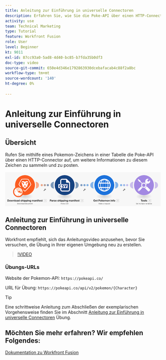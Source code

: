 ```yaml
---
title: Anleitung zur Einführung in universelle Connectoren
description: Erfahren Sie, wie Sie die Poke-API über einen HTTP-Connector aufrufen, um Informationen zu einem Pokemon-Zeichen zu sammeln und zu posten - alles in [!DNL Adobe Workfront Fusion].
activity: use
team: Technical Marketing
type: Tutorial
feature: Workfront Fusion
role: User
level: Beginner
kt: 9011
exl-id: 87cc93a0-5ad8-4d40-bc85-b7fda35b0df3
doc-type: video
source-git-commit: 650e4d346e1792863930dcebafacab4c88f2a8bc
workflow-type: tm+mt
source-wordcount: '140'
ht-degree: 0%

---
```


# Anleitung zur Einführung in universelle Connectoren

## Übersicht

Rufen Sie mithilfe eines Pokemon-Zeichens in einer Tabelle die Poke-API über einen HTTP-Connector auf, um weitere Informationen zu diesem Zeichen zu sammeln und zu posten.

![Ein Bild des Fusion-Szenarios](assets/universal-connectors-and-routing-1.png)

## Anleitung zur Einführung in universelle Connectoren

Workfront empfiehlt, sich das Anleitungsvideo anzusehen, bevor Sie versuchen, die Übung in Ihrer eigenen Umgebung neu zu erstellen.

>[!VIDEO](https://video.tv.adobe.com/v/335270/?quality=12&learn=on)

### Übungs-URLs

Website der Pokemon-API: `https://pokeapi.co/`

URL für Übung: `https://pokeapi.co/api/v2/pokemon/{Character}`

>[!TIP]
>
>Eine schrittweise Anleitung zum Abschließen der exemplarischen Vorgehensweise finden Sie im Abschnitt [Anleitung zur Einführung in universelle Connectoren](https://experienceleague.adobe.com/docs/workfront-learn/tutorials-workfront/fusion/exercises/introduction-to-universal-connectors.html?lang=en) Übung.


## Möchten Sie mehr erfahren? Wir empfehlen Folgendes:

[Dokumentation zu Workfront Fusion](https://experienceleague.adobe.com/docs/workfront/using/adobe-workfront-fusion/workfront-fusion-2.html?lang=en)
